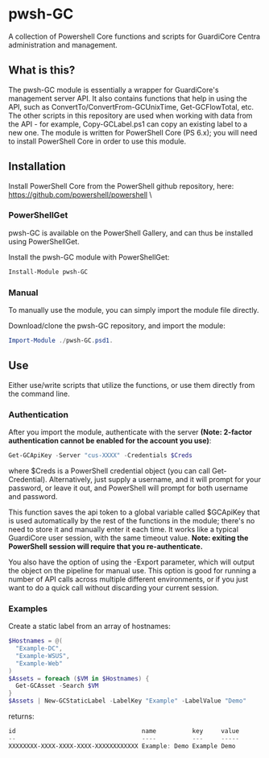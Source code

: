 # pwsh-GC
A collection of Powershell Core functions and scripts for GuardiCore Centra administration and management.

## What is this?
The pwsh-GC module is essentially a wrapper for GuardiCore's management server API. It also contains functions that help in using the API, such as ConvertTo/ConvertFrom-GCUnixTime, Get-GCFlowTotal, etc. The other scripts in this repository are used when working with data from the API - for example, Copy-GCLabel.ps1 can copy an existing label to a new one. The module is written for PowerShell Core (PS 6.x); you will need to install PowerShell Core in order to use this module.

## Installation
Install PowerShell Core from the PowerShell github repository, here:\
https://github.com/powershell/powershell \

### PowerShellGet
pwsh-GC is available on the PowerShell Gallery, and can thus be installed using PowerShellGet.

Install the pwsh-GC module with PowerShellGet:
```PowerShell
Install-Module pwsh-GC
```

### Manual
To manually use the module, you can simply import the module file directly.

Download/clone the pwsh-GC repository, and import the module:
```PowerShell
Import-Module ./pwsh-GC.psd1.
```

## Use
Either use/write scripts that utilize the functions, or use them directly from the command line.

### Authentication
After you import the module, authenticate with the server **(Note: 2-factor authentication cannot be enabled for the account you use)**:
```PowerShell
Get-GCApiKey -Server "cus-XXXX" -Credentials $Creds
```
where $Creds is a PowerShell credential object (you can call Get-Credential). Alternatively, just supply a username, and it will prompt for your password, or leave it out, and PowerShell will prompt for both username and password.

This function saves the api token to a global variable called $GCApiKey that is used automatically by the rest of the functions in the module; there's no need to store it and manually enter it each time. It works like a typical GuardiCore user session, with the same timeout value. **Note: exiting the PowerShell session will require that you re-authenticate.**

You also have the option of using the -Export parameter, which will output the object on the pipeline for manual use. This option is good for running a number of API calls across multiple different environments, or if you just want to do a quick call without discarding your current session.

### Examples
Create a static label from an array of hostnames:

```PowerShell
$Hostnames = @(
  "Example-DC",
  "Example-WSUS",
  "Example-Web"
)
$Assets = foreach ($VM in $Hostnames) {
  Get-GCAsset -Search $VM
}
$Assets | New-GCStaticLabel -LabelKey "Example" -LabelValue "Demo"
```
returns:
```PowerShell
id                                   name          key     value
--                                   ----          ---     -----
XXXXXXXX-XXXX-XXXX-XXXX-XXXXXXXXXXXX Example: Demo Example Demo
```
